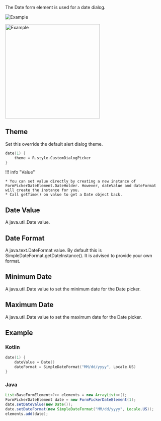 The Date form element is used for a date dialog.

![Example](../../images/Date1.PNG)

<img src="../../images/Date2.PNG" alt="Example" width="300px"/>

## Theme

Set this override the default alert dialog theme.

```kotlin
date(1) {
    theme = R.style.CustomDialogPicker
}
```

!!! info "Value"

    * You can set value directly by creating a new instance of FormPickerDateElement.DateHolder. However, dateValue and dateFormat will create the instance for you.
    * Call getTime() on value to get a Date object back.

## Date Value

A java.util.Date value.

## Date Format

A java.text.DateFormat value. By default this is SimpleDateFormat.getDateInstance(). It is advised to provide your own format.

## Minimum Date

A java.util.Date value to set the minimum date for the Date picker.

## Maximum Date

A java.util.Date value to set the maximum date for the Date picker.

## Example

### Kotlin

```kotlin
date(1) {
    dateValue = Date()
    dateFormat = SimpleDateFormat("MM/dd/yyyy", Locale.US)
}
```

### Java

```java
List<BaseFormElement<?>> elements = new ArrayList<>();
FormPickerDateElement date = new FormPickerDateElement(1);
date.setDateValue(new Date());
date.setDateFormat(new SimpleDateFormat("MM/dd/yyyy", Locale.US));
elements.add(date);
```
